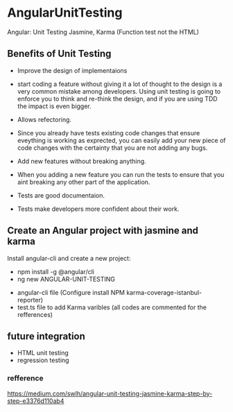 # AngularUnitTesting

Angular: Unit Testing Jasmine, Karma (Function test not the HTML)

## Benefits of Unit Testing

- Improve the design of implementaions

* start coding a feature without giving it a lot of thought to the design is a very common mistake among developers. Using unit testing is going to enforce you to think and re-think the design, and if you are using TDD the impact is even bigger.

- Allows refectoring.

* Since you already have tests existing code changes that ensure eveything is working as exprected, you can easily add your new piece of code changes with the certainty that you are not adding any bugs.

- Add new features without breaking anything.

* When you adding a new feature you can run the tests to ensure that you aint breaking any other part of the application.

- Tests are good documentaion.

- Tests make developers more confident about their work.

## Create an Angular project with jasmine and karma

Install angular-cli and create a new project:

- npm install -g @angular/cli
- ng new ANGULAR-UNIT-TESTING

* angular-cli file (Configure install NPM karma-coverage-istanbul-reporter)
* test.ts file to add Karma varibles (all codes are commented for the refferences)

## future integration

- HTML unit testing
- regression testing

### refference

https://medium.com/swlh/angular-unit-testing-jasmine-karma-step-by-step-e3376d110ab4
